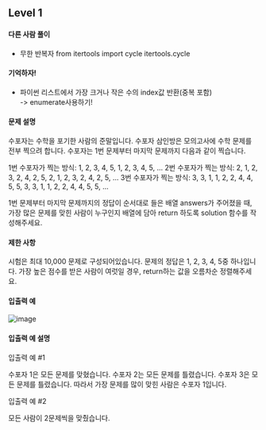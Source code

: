 ## Level 1
#### 다른 사람 풀이 
- 무한 반복자 from itertools import cycle
  itertools.cycle

#### 기억하자!
- 파이썬 리스트에서 가장 크거나 작은 수의 index값 반환(중복 포함)  
  -> enumerate사용하기!

#### 문제 설명  
수포자는 수학을 포기한 사람의 준말입니다. 수포자 삼인방은 모의고사에 수학 문제를 전부 찍으려 합니다. 수포자는 1번 문제부터 마지막 문제까지 다음과 같이 찍습니다.

1번 수포자가 찍는 방식: 1, 2, 3, 4, 5, 1, 2, 3, 4, 5, ...
2번 수포자가 찍는 방식: 2, 1, 2, 3, 2, 4, 2, 5, 2, 1, 2, 3, 2, 4, 2, 5, ...
3번 수포자가 찍는 방식: 3, 3, 1, 1, 2, 2, 4, 4, 5, 5, 3, 3, 1, 1, 2, 2, 4, 4, 5, 5, ...

1번 문제부터 마지막 문제까지의 정답이 순서대로 들은 배열 answers가 주어졌을 때, 가장 많은 문제를 맞힌 사람이 누구인지 배열에 담아 return 하도록 solution 함수를 작성해주세요.

#### 제한 사항  
시험은 최대 10,000 문제로 구성되어있습니다.
문제의 정답은 1, 2, 3, 4, 5중 하나입니다.
가장 높은 점수를 받은 사람이 여럿일 경우, return하는 값을 오름차순 정렬해주세요.

#### 입출력 예  
![image](https://user-images.githubusercontent.com/49435163/123297998-0a7e8e00-d553-11eb-89b4-25a98b6c07df.png)


#### 입출력 예 설명  
입출력 예 #1

수포자 1은 모든 문제를 맞혔습니다.
수포자 2는 모든 문제를 틀렸습니다.
수포자 3은 모든 문제를 틀렸습니다.
따라서 가장 문제를 많이 맞힌 사람은 수포자 1입니다.

입출력 예 #2

모든 사람이 2문제씩을 맞췄습니다.
